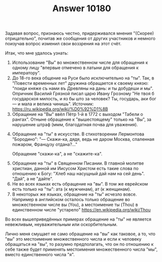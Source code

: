 ﻿---
title: "Answer 10180"
se.owner.user_id: 199733
se.owner.display_name: "edem. С Днём Победы"
se.owner.link: "https://ru.meta.stackoverflow.com/users/199733/edem-%d0%a1-%d0%94%d0%bd%d1%91%d0%bc-%d0%9f%d0%be%d0%b1%d0%b5%d0%b4%d1%8b"
se.answer_id: 10180
se.question_id: 10166
se.post_type: answer
se.score: 4
se.is_accepted: False
---
<p>Задавая вопрос, признаюсь честно, придерживался мнения "(Скорее) отрицательно", почитав же сообщения от других участников и немного поизучав вопрос изменил свои воззрения на этот счёт.</p>

<p>Итак, что мне удалось узнать:</p>

<ol>
<li>Использование "Вы" во множественном числе для обращения к одному лицу "впервые отмечено в латыни для обращения к императору".</li>
<li>До 18-го века общение на Руси было исключительно на "ты". Так, в "Повести временных лет" дружина обращается к своему князю: "поиди княже съ нами въ Древляны на дань: и ты добудеши и мы". Опричник Василий Грязной писал царю Ивану Грозному "Не твоя б государскоя милость, и яз бы што за человек? Ты, государь, аки бог — и мала и велика чинишь". Источник: <a href="https://ru.wikipedia.org/wiki/%D0%92%D1%8B" rel="nofollow noreferrer">https://ru.wikipedia.org/wiki/%D0%92%D1%8B</a></li>
<li>Обращение на "Вы" ввёл Пётр 1-й в 1772 с выходом "Табели о рангах". Отныне обращение к "вышестоящему" только на "Вы", за нарушение штраф (ммм, благодатная почва для уважения).</li>
<li><p>Обращение на "ты" в искусстве. В стихотворении Лермонтова "Бородино":
"— Скажи-ка, дядя, ведь не даром
Москва, спаленная пожаром,
Французу отдана?..."</p>

<p>Обращение "скажи-ка", а не "скажите-ка".</p></li>
<li>Обращение на "ты" в Священном Писании. В главной молитве христиан, данной им Иисусом Христом есть такие слова по отношению к Богу: "Хлеб наш насущный дай нам на сей день". "Дай", а не "дайте".</li>
<li>Не во всех языках есть обращение на "вы". В том же еврейском есть только на "ты": ата (к мужчинам), ат (к женщинам).</li>
<li>В некоторых же языках, обращение на "ты" исчезло вовсе. Например в английском осталось только обращение во множественном числе вы (You), а местоимение ты (Thou) в единственном числе "устарело" <a href="https://en.wikipedia.org/wiki/Thou" rel="nofollow noreferrer">https://en.wikipedia.org/wiki/Thou</a></li>
</ol>

<p>Во всех вышеприведённых примерах обращение на "ты" не является невежливым, неуважительным или оскорбительным.</p>

<p>Лично меня смущает не само обращение на "вы" как таковое, а то, что "вы" это местоимение множественного числа и если к человеку обращаться на "вы", то разумно предполагать, что он по отношению к себе также будет применять местоимения множественного числа "мы", вместо единственного числа "я".</p>
